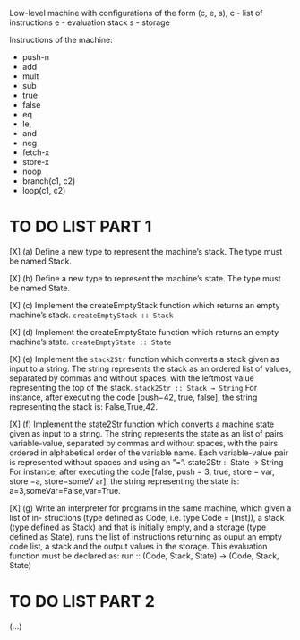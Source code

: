 Low-level machine with configurations of the form (c, e, s),
c - list of instructions
e - evaluation stack
s - storage

Instructions of the machine:
- push-n
- add
- mult
- sub
- true
- false
- eq
- le,
- and
- neg
- fetch-x
- store-x
- noop
- branch(c1, c2)
- loop(c1, c2)


# TO DO LIST PART 1

[X] (a) Define a new type to represent the machine’s stack. The type must be named Stack.

[X] (b) Define a new type to represent the machine’s state. The type must be named State.

[X] (c) Implement the createEmptyStack function which returns an empty machine’s stack.
    ```createEmptyStack :: Stack```

[X] (d) Implement the createEmptyState function which returns an empty machine’s state.
    ```createEmptyState :: State```

[X] (e) Implement the ```stack2Str``` function which converts a stack given as input to a string.
    The string represents the stack as an ordered list of values, separated by commas
    and without spaces, with the leftmost value representing the top of the stack.
    ```stack2Str :: Stack → String```
    For instance, after executing the code [push−42, true, false], the string representing
    the stack is: False,True,42.

[X] (f) Implement the state2Str function which converts a machine state given as input to a string. The string represents the state as an list of pairs variable-value, separated by commas and without spaces, with the pairs ordered in alphabetical order of the variable name. Each variable-value pair is represented without spaces and using an ”=”.
    state2Str :: State → String
For instance, after executing the code [false, push − 3, true, store − var, store −a, store−someV ar], the string representing the state is: a=3,someVar=False,var=True.

[X] (g) Write an interpreter for programs in the same machine, which given a list of in-
structions (type defined as Code, i.e. type Code = [Inst]), a stack (type defined as
Stack) and that is initially empty, and a storage (type defined as State), runs the
list of instructions returning as ouput an empty code list, a stack and the output
values in the storage. This evaluation function must be declared as:
run :: (Code, Stack, State) → (Code, Stack, State)

# TO DO LIST PART 2

(...)